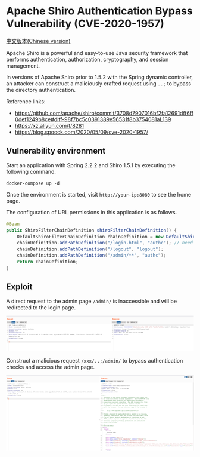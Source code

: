 # Apache Shiro Authentication Bypass Vulnerability (CVE-2020-1957)

[中文版本(Chinese version)](README.zh-cn.md)

Apache Shiro is a powerful and easy-to-use Java security framework that performs authentication, authorization, cryptography, and session management.

In versions of Apache Shiro prior to 1.5.2 with the Spring dynamic controller, an attacker can construct a maliciously crafted request using `..;` to bypass the directory authentication.

Reference links:

- <https://github.com/apache/shiro/commit/3708d7907016bf2fa12691dff6ff0def1249b8ce#diff-98f7bc5c0391389e56531f8b3754081aL139>
- <https://xz.aliyun.com/t/8281>
- <https://blog.spoock.com/2020/05/09/cve-2020-1957/>

## Vulnerability environment

Start an application with Spring 2.2.2 and Shiro 1.5.1 by executing the following command.

```
docker-compose up -d
```

Once the environment is started, visit ``http://your-ip:8080`` to see the home page.

The configuration of URL permissions in this application is as follows.

``` java
@Bean
public ShiroFilterChainDefinition shiroFilterChainDefinition() {
    DefaultShiroFilterChainDefinition chainDefinition = new DefaultShiroFilterChainDefinition();
    chainDefinition.addPathDefinition("/login.html", "authc"); // need to accept POSTs from the login form
    chainDefinition.addPathDefinition("/logout", "logout");
    chainDefinition.addPathDefinition("/admin/**", "authc");
    return chainDefinition;
}
```

## Exploit

A direct request to the admin page `/admin/` is inaccessible and will be redirected to the login page.

![](1.png)

Construct a malicious request `/xxx/..;/admin/` to bypass authentication checks and access the admin page.

![](2.png)
